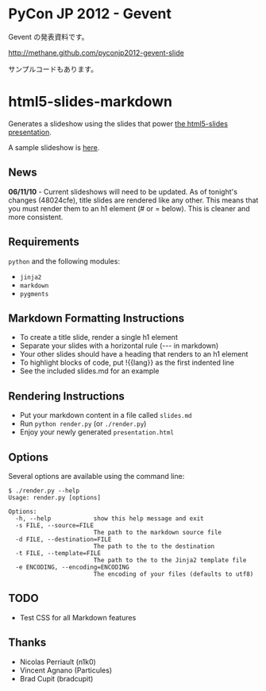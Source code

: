 PyCon JP 2012 - Gevent
=======================

Gevent の発表資料です。

http://methane.github.com/pyconjp2012-gevent-slide

サンプルコードもあります。


html5-slides-markdown
=====================

Generates a slideshow using the slides that power
[the html5-slides presentation](http://apirocks.com/html5/html5.html).

A sample slideshow is [here](http://adamzap.com/random/html5-slides-markdown.html).

News
----

**06/11/10** - Current slideshows will need to be updated. As of tonight's changes
(48024cfe), title slides are rendered like any other. This means that you must
render them to an h1 element (# or = below). This is cleaner and more
consistent.

Requirements
------------

`python` and the following modules:

- `jinja2`
- `markdown`
- `pygments`

Markdown Formatting Instructions
--------------------------------

- To create a title slide, render a single h1 element
- Separate your slides with a horizontal rule (--- in markdown)
- Your other slides should have a heading that renders to an h1 element
- To highlight blocks of code, put !{{lang}} as the first indented line
- See the included slides.md for an example

Rendering Instructions
----------------------

- Put your markdown content in a file called `slides.md`
- Run `python render.py` (or `./render.py`)
- Enjoy your newly generated `presentation.html`

Options
-------

Several options are available using the command line:

    $ ./render.py --help
    Usage: render.py [options]

    Options:
      -h, --help            show this help message and exit
      -s FILE, --source=FILE
                            The path to the markdown source file
      -d FILE, --destination=FILE
                            The path to the to the destination
      -t FILE, --template=FILE
                            The path to the to the Jinja2 template file
      -e ENCODING, --encoding=ENCODING
                            The encoding of your files (defaults to utf8)

TODO
----

- Test CSS for all Markdown features

Thanks
------

- Nicolas Perriault (n1k0)
- Vincent Agnano (Particules)
- Brad Cupit (bradcupit)
